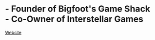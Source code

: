 

<div align="left">

  <h1>- Founder of Bigfoot's Game Shack <br>
  - Co-Owner of Interstellar Games</h1>
  <a href="https://bgs.pages.dev">Website</a>
